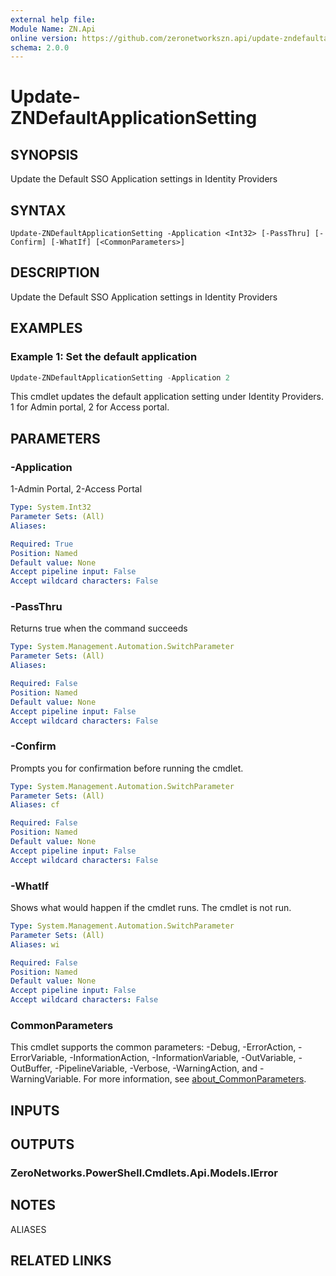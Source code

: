 ```yaml
---
external help file:
Module Name: ZN.Api
online version: https://github.com/zeronetworkszn.api/update-zndefaultapplicationsetting
schema: 2.0.0
---
```


# Update-ZNDefaultApplicationSetting

## SYNOPSIS
Update the Default SSO Application settings in Identity Providers

## SYNTAX

```
Update-ZNDefaultApplicationSetting -Application <Int32> [-PassThru] [-Confirm] [-WhatIf] [<CommonParameters>]
```

## DESCRIPTION
Update the Default SSO Application settings in Identity Providers

## EXAMPLES

### Example 1: Set the default application
```powershell
Update-ZNDefaultApplicationSetting -Application 2
```

This cmdlet updates the default application setting under Identity Providers.
1 for Admin portal, 2 for Access portal.

## PARAMETERS

### -Application
1-Admin Portal, 2-Access Portal

```yaml
Type: System.Int32
Parameter Sets: (All)
Aliases:

Required: True
Position: Named
Default value: None
Accept pipeline input: False
Accept wildcard characters: False
```

### -PassThru
Returns true when the command succeeds

```yaml
Type: System.Management.Automation.SwitchParameter
Parameter Sets: (All)
Aliases:

Required: False
Position: Named
Default value: None
Accept pipeline input: False
Accept wildcard characters: False
```

### -Confirm
Prompts you for confirmation before running the cmdlet.

```yaml
Type: System.Management.Automation.SwitchParameter
Parameter Sets: (All)
Aliases: cf

Required: False
Position: Named
Default value: None
Accept pipeline input: False
Accept wildcard characters: False
```

### -WhatIf
Shows what would happen if the cmdlet runs.
The cmdlet is not run.

```yaml
Type: System.Management.Automation.SwitchParameter
Parameter Sets: (All)
Aliases: wi

Required: False
Position: Named
Default value: None
Accept pipeline input: False
Accept wildcard characters: False
```

### CommonParameters
This cmdlet supports the common parameters: -Debug, -ErrorAction, -ErrorVariable, -InformationAction, -InformationVariable, -OutVariable, -OutBuffer, -PipelineVariable, -Verbose, -WarningAction, and -WarningVariable. For more information, see [about_CommonParameters](http://go.microsoft.com/fwlink/?LinkID=113216).

## INPUTS

## OUTPUTS

### ZeroNetworks.PowerShell.Cmdlets.Api.Models.IError

## NOTES

ALIASES

## RELATED LINKS

